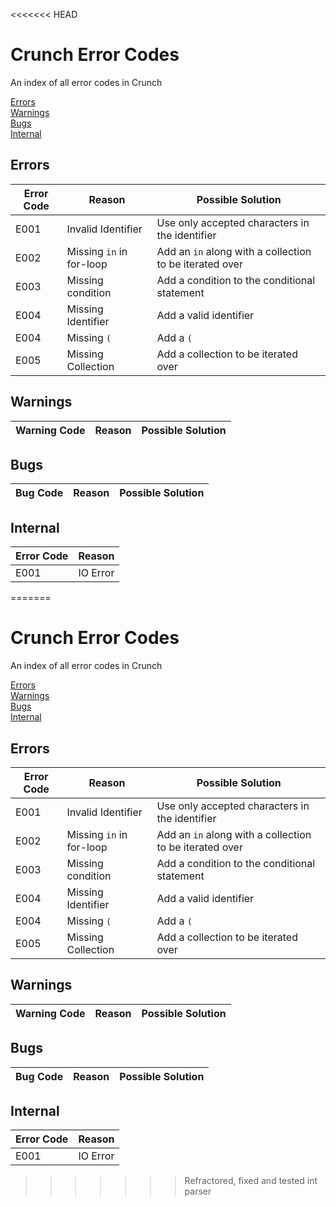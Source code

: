 <<<<<<< HEAD
# Crunch Error Codes

An index of all error codes in Crunch

[Errors](##Errors)  
[Warnings](##Warnings)  
[Bugs](##Bugs)  
[Internal](##Internal)

## Errors

Error Code | Reason | Possible Solution
---------- | ------ | -----------------
E001 | Invalid Identifier | Use only accepted characters in the identifier
E002 | Missing `in` in for-loop | Add an `in` along with a collection to be iterated over
E003 | Missing condition | Add a condition to the conditional statement
E004 | Missing Identifier | Add a valid identifier
E004 | Missing `(` | Add a `(`
E005 | Missing Collection | Add a collection to be iterated over

## Warnings

Warning Code | Reason | Possible Solution
------------ | ------ | -----------------

## Bugs

Bug Code | Reason | Possible Solution
-------- | ------ | -----------------

## Internal

Error Code | Reason
---------- | ------
E001 | IO Error
=======
# Crunch Error Codes

An index of all error codes in Crunch

[Errors](##Errors)  
[Warnings](##Warnings)  
[Bugs](##Bugs)  
[Internal](##Internal)

## Errors

Error Code | Reason | Possible Solution
---------- | ------ | -----------------
E001 | Invalid Identifier | Use only accepted characters in the identifier
E002 | Missing `in` in for-loop | Add an `in` along with a collection to be iterated over
E003 | Missing condition | Add a condition to the conditional statement
E004 | Missing Identifier | Add a valid identifier
E004 | Missing `(` | Add a `(`
E005 | Missing Collection | Add a collection to be iterated over

## Warnings

Warning Code | Reason | Possible Solution
------------ | ------ | -----------------

## Bugs

Bug Code | Reason | Possible Solution
-------- | ------ | -----------------

## Internal

Error Code | Reason
---------- | ------
E001 | IO Error
>>>>>>> Refractored, fixed and tested int parser
